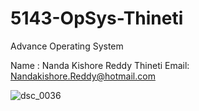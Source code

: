 # 5143-OpSys-Thineti
Advance Operating System


Name : Nanda Kishore Reddy Thineti
Email: Nandakishore.Reddy@hotmail.com

![dsc_0036](https://cloud.githubusercontent.com/assets/16827760/12498395/dc932c5e-c067-11e5-9cab-4931178c8c35.JPG)
